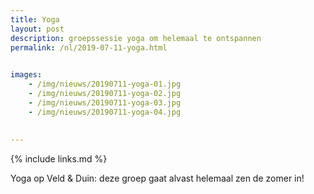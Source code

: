 ```yaml
---
title: Yoga
layout: post
description: groepssessie yoga om helemaal te ontspannen
permalink: /nl/2019-07-11-yoga.html

    
images: 
    - /img/nieuws/20190711-yoga-01.jpg
    - /img/nieuws/20190711-yoga-02.jpg
    - /img/nieuws/20190711-yoga-03.jpg
    - /img/nieuws/20190711-yoga-04.jpg
    
    
---
```


{% include links.md %}


Yoga op Veld & Duin: deze groep gaat alvast helemaal zen de zomer in!